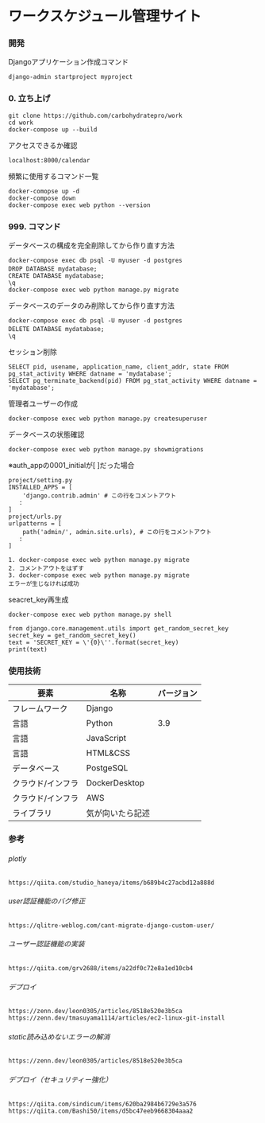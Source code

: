# ワークスケジュール管理サイト

### 開発
Djangoアプリケーション作成コマンド
```text
django-admin startproject myproject
```
### 0. 立ち上げ
```text
git clone https://github.com/carbohydratepro/work
cd work
docker-compose up --build
```
アクセスできるか確認
```text
localhost:8000/calendar
```
頻繁に使用するコマンド一覧
```text
docker-comopse up -d
docker-compose down
docker-compose exec web python --version
```

### 999. コマンド
データベースの構成を完全削除してから作り直す方法
```text
docker-compose exec db psql -U myuser -d postgres
DROP DATABASE mydatabase;　
CREATE DATABASE mydatabase;
\q
docker-compose exec web python manage.py migrate
```

データベースのデータのみ削除してから作り直す方法
```text
docker-compose exec db psql -U myuser -d postgres
DELETE DATABASE mydatabase;　
\q
```

セッション削除
```text
SELECT pid, usename, application_name, client_addr, state FROM pg_stat_activity WHERE datname = 'mydatabase';
SELECT pg_terminate_backend(pid) FROM pg_stat_activity WHERE datname = 'mydatabase';
```

管理者ユーザーの作成
```text
docker-compose exec web python manage.py createsuperuser
```

データベースの状態確認
```text
docker-compose exec web python manage.py showmigrations
```
※auth_appの0001_initialが[ ]だった場合
```text
project/setting.py
INSTALLED_APPS = [
    'django.contrib.admin' # この行をコメントアウト
   :
]
project/urls.py
urlpatterns = [
    path('admin/', admin.site.urls), # この行をコメントアウト
   :
]

1. docker-compose exec web python manage.py migrate
2. コメントアウトをはずす
3. docker-compose exec web python manage.py migrate
エラーが生じなければ成功
```

seacret_key再生成
```text
docker-compose exec web python manage.py shell

from django.core.management.utils import get_random_secret_key
secret_key = get_random_secret_key()
text = 'SECRET_KEY = \'{0}\''.format(secret_key)
print(text)
```

### 使用技術
   | 要素 | 名称 | バージョン |
   |---|---|---|
   | フレームワーク | Django |  |
   | 言語 | Python | 3.9 |
   | 言語 | JavaScript |  |
   | 言語 | HTML&CSS |  |
   | データベース | PostgeSQL |  |
   | クラウド/インフラ | DockerDesktop |  |
   | クラウド/インフラ | AWS |  |
   | ライブラリ | 気が向いたら記述 |  |
   
### 参考
###### plotly
```text
https://qiita.com/studio_haneya/items/b689b4c27acbd12a888d
```

###### user認証機能のバグ修正
```text
https://qlitre-weblog.com/cant-migrate-django-custom-user/
```

###### ユーザー認証機能の実装
```text
https://qiita.com/grv2688/items/a22df0c72e8a1ed10cb4
```

###### デプロイ
```text
https://zenn.dev/leon0305/articles/8518e520e3b5ca
https://zenn.dev/tmasuyama1114/articles/ec2-linux-git-install
```

###### static読み込めないエラーの解消
```text
https://zenn.dev/leon0305/articles/8518e520e3b5ca
```

###### デプロイ（セキュリティー強化）
```text
https://qiita.com/sindicum/items/620ba2984b6729e3a576
https://qiita.com/Bashi50/items/d5bc47eeb9668304aaa2
```
